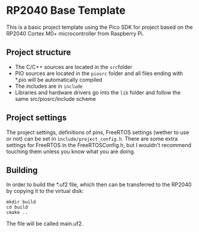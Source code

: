 # RP2040 Base Template

This is a basic project template using the Pico SDK for project based on the RP2040 Cortex M0+ microcontroller from Raspberry Pi.

## Project structure

* The C/C++ sources are located in the ```src```folder
* PIO sources are located in the ```piosrc``` folder and all files ending with *.pio will be automatically compiled
* The includes are in ```include```
* Libraries and hardware drivers go into the ```lib``` folder and follow the same src/piosrc/include scheme

## Project settings

The project settings, definitions of pins, FreeRTOS settings (wether to use or not) can be set in ```ìnclude/project_config.h```.
There are some extra settings for FreeRTOS in the FreeRTOSConfig.h, but I wouldn't recommend touching them unless you know what you are doing.

## Building

In order to build the *.uf2 file, which then can be transferred to the RP2040 by copying it to the virtual disk:

```
mkdir build
cd build
cmake ..
```

The file will be called main.uf2.